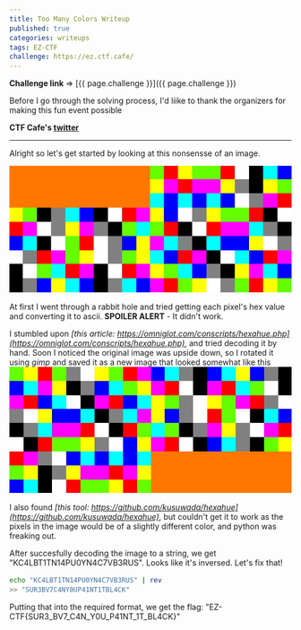 ```yaml
---
title: Too Many Colors Writeup
published: true
categories: writeups
tags: EZ-CTF
challenge: https://ez.ctf.cafe/
---
```

**Challenge link** => [{{ page.challenge }}]({{ page.challenge }})

Before I go through the solving process, I'd liike to thank the organizers for making this fun event possible

**CTF Cafe's [twitter](https://twitter.com/CTFCafe)**

---
Alright so let's get started by looking at this nonsensse of an image.

![](/assets/images/Too%20Many%20Colors.jpeg)

At first I went through a rabbit hole and tried getting each pixel's hex value and converting it to ascii. 
**SPOILER ALERT** - It didn't work.

I stumbled upon *[this article: https://omniglot.com/conscripts/hexahue.php](https://omniglot.com/conscripts/hexahue.php)*, and tried decoding it by hand. Soon I noticed the original image was upside down, so I rotated it using *gimp* and saved it as a new image that looked somewhat like this
![](/assets/images/imgonline-com-ua-Rotate360-bBQQHO83AK5jd.jpg)

I also found *[this tool: https://github.com/kusuwada/hexahue](https://github.com/kusuwada/hexahue)*, but couldn't get it to work as the pixels in the image would be of a slightly different color, and python was freaking out.

After succesfully decoding the image to a string, we get "KC4LBT1TN14PU0YN4C7VB3RUS". Looks like it's inversed. Let's fix that!

```bash
echo "KC4LBT1TN14PU0YN4C7VB3RUS" | rev
>> "SUR3BV7C4NY0UP41NT1TBL4CK"
```

Putting that into the required format, we get the flag: "EZ-CTF{SUR3_BV7_C4N_Y0U_P41NT_1T_BL4CK}"

